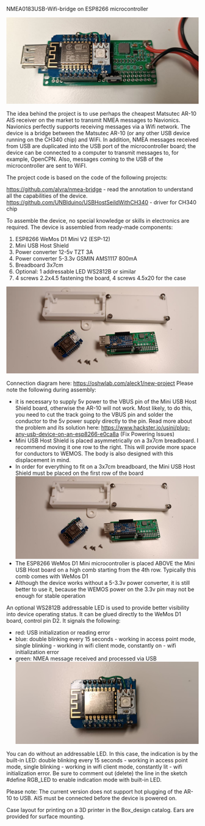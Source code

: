﻿NMEA0183USB-Wifi-bridge on ESP8266 microcontroller
  
<img src="img/1.jpg"></td>

The idea behind the project is to use perhaps the cheapest Matsutec AR-10 AIS receiver on the market to transmit NMEA messages to Navionics. Navionics perfectly supports receiving messages via a Wifi network. The device is a bridge between the Matsutec AR-10 (or any other USB device running on the CH340 chip) and WiFi. In addition, NMEA messages received from USB are duplicated into the USB port of the microcontroller board; the device can be connected to a computer to transmit messages to, for example, OpenCPN. Also, messages coming to the USB of the microcontroller are sent to WiFI.

The project code is based on the code of the following projects:

https://github.com/alvra/nmea-bridge - read the annotation to understand all the capabilities of the device.
https://github.com/UNBIduino/USBHostSeildWithCH340 - driver for CH340 chip

To assemble the device, no special knowledge or skills in electronics are required. The device is assembled from ready-made components:
1. ESP8266 WeMos D1 Mini V2 (ESP-12)
2. Mini USB Host Shield
3. Power converter 12-5v TZT 3A
4. Power converter 5-3.3v GSMIN AMS1117 800mA
5. Breadboard 3x7cm
6. Optional: 1 addressable LED WS2812B or similar
7. 4 screws 2.2x4.5 fastening the board, 4 screws 4.5x20 for the case

<img src="img/3.jpg"></td>
 
Connection diagram here:
https://oshwlab.com/aleck1/new-project
Please note the following during assembly:
* it is necessary to supply 5v power to the VBUS pin of the Mini USB Host Shield board, otherwise the AR-10 will not work. Most likely, to do this, you need to cut the track going to the VBUS pin and solder the conductor to the 5v power supply directly to the pin. Read more about the problem and its solution here: https://www.hackster.io/usini/plug-any-usb-device-on-an-esp8266-e0ca8a (Fix Powering Issues)
* Mini USB Host Shield is placed asymmetrically on a 3x7cm breadboard. I recommend moving it one row to the right. This will provide more space for conductors to WEMOS. The body is also designed with this displacement in mind.
* In order for everything to fit on a 3x7cm breadboard, the Mini USB Host Shield must be placed on the first row of the board
<img src="img/3.jpg"></td>
* The ESP8266 WeMos D1 Mini microcontroller is placed ABOVE the Mini USB Host board on a high comb starting from the 4th row. Typically this comb comes with WeMos D1
* Although the device works without a 5-3.3v power converter, it is still better to use it, because the WEMOS power on the 3.3v pin may not be enough for stable operation


An optional WS2812B addressable LED is used to provide better visibility into device operating status. It can be glued directly to the WeMos D1 board, control pin D2. It signals the following:
* red: USB initialization or reading error
* blue: double blinking every 15 seconds - working in access point mode, single blinking - working in wifi client mode, constantly on - wifi initialization error
* green: NMEA message received and processed via USB
<img src="img/5.jpg"></td>
  

You can do without an addressable LED. In this case, the indication is by the built-in LED: double blinking every 15 seconds - working in access point mode, single blinking - working in wifi client mode, constantly lit - wifi initialization error. Be sure to comment out (delete) the line in the sketch #define RGB_LED to enable indication mode with built-in LED.


Please note: The current version does not support hot plugging of the AR-10 to USB. AIS must be connected before the device is powered on.


Case layout for printing on a 3D printer in the Box_design catalog. Ears are provided for surface mounting.
